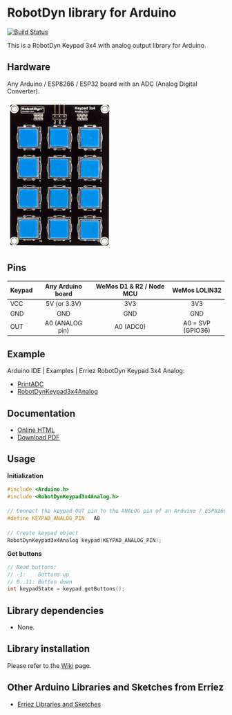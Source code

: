 # RobotDyn  library for Arduino
[![Build Status](https://travis-ci.org/Erriez/ErriezRobotDynKeypad3x4Analog.svg?branch=master)](https://travis-ci.org/ErriezRobotDynKeypad3x4Analog)

This is a RobotDyn Keypad 3x4 with analog output library for Arduino.


## Hardware
Any Arduino / ESP8266 / ESP32 board with an ADC (Analog Digital Converter).

![RobotDyn Keypad 3x4 Analog](https://raw.githubusercontent.com/Erriez/ErriezRobotDynKeypad3x4Analog/master/extras/RobotDynKeypad3x4Analog.png)


## Pins

| Keypad | Any Arduino board | WeMos D1 & R2 / Node MCU |   WeMos LOLIN32   |
| ------ | :---------------: | :----------------------: | :---------------: |
| VCC    |   5V (or 3.3V)    |           3V3            |        3V3        |
| GND    |        GND        |           GND            |        GND        |
| OUT    |  A0 (ANALOG pin)  |        A0 (ADC0)         | A0 = SVP (GPIO36) |


## Example

Arduino IDE | Examples | Erriez RobotDyn Keypad 3x4 Analog:

* [PrintADC](https://github.com/Erriez/ErriezRobotDynKeypad3x4Analog/blob/master/examples/PrintADC/PrintADC.ino)
* [RobotDynKeypad3x4Analog](https://github.com/Erriez/ErriezRobotDynKeypad3x4Analog/blob/master/examples/RobotDynKeypad3x4Analog/RobotDynKeypad3x4Analog.ino)


## Documentation

- [Online HTML](https://Erriez.github.io/ErriezRobotDynKeypad3x4Analog)
- [Download PDF](https://github.com/Erriez/ErriezRobotDynKeypad3x4Analog/raw/gh-pages/latex/ErriezRobotDynKeypad3x4Analog.pdf)


## Usage

**Initialization**

```c++
#include <Arduino.h>
#include <RobotDynKeypad3x4Analog.h>

// Connect the keypad OUT pin to the ANALOG pin of an Arduino / ESP8266 / ESP32 board
#define KEYPAD_ANALOG_PIN   A0

// Create keypad object
RobotDynKeypad3x4Analog keypad(KEYPAD_ANALOG_PIN);
```

**Get buttons**

```c++
// Read buttons:
// -1:    Buttons up
// 0..11: Button down
int keypadState = keypad.getButtons();
```


## Library dependencies

- None.


## Library installation

Please refer to the [Wiki](https://github.com/Erriez/ErriezArduinoLibrariesAndSketches/wiki) page.


## Other Arduino Libraries and Sketches from Erriez

* [Erriez Libraries and Sketches](https://github.com/Erriez/ErriezArduinoLibrariesAndSketches)
